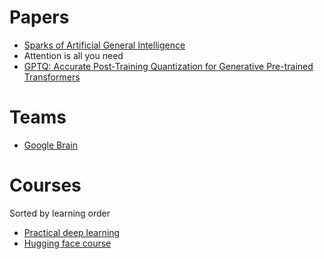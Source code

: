 # Papers
* [Sparks of Artificial General Intelligence](https://arxiv.org/pdf/2303.12712.pdf)
* Attention is all you need
* [GPTQ: Accurate Post-Training Quantization for Generative Pre-trained Transformers](https://arxiv.org/pdf/2210.17323.pdf)

# Teams
* [Google Brain](https://research.google/teams/brain/)

# Courses

Sorted by learning order 

* [Practical deep learning](https://course.fast.ai/)
* [Hugging face course](https://huggingface.co/course/chapter1/1)
